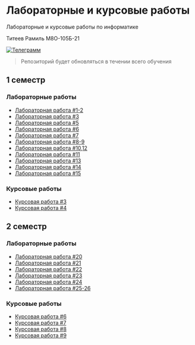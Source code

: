 # Лабораторные и курсовые работы

Лабораторные и курсовые работы по информатике

Титеев Рамиль М8О-105Б-21


[![Телеграмм](https://img.shields.io/badge/My-Telegram-informational)](https://t.me/feelconstantfear)

> Репозиторий будет обновляться в течении всего обучения

## 1 семестр 
### Лабораторные работы
- [Лабораторная работа #1-2](1_semester/lab_1-2/ЛР_1-2_Титеев.pdf)
- [Лабораторная работа #3](1_semester/lab_3/ЛР_3_Титеев.pdf)
- [Лабораторная работа #5](1_semester/lab_5/ЛР_5_Титеев.pdf)
- [Лабораторная работа #6](1_semester/lab_6/ЛР_6_Титеев.pdf)
- [Лабораторная работа #7](1_semester/lab_7/ЛР_7_Титеев.pdf)
- [Лабораторная работа #8-9](1_semester/lab_8-9/ЛР_8-9_Титеев.pdf)
- [Лабораторная работа #10,12](1_semester/labs_10,12/ЛР_10_12_Титеев.pdf)
- [Лабораторная работа #11](1_semester/lab_11/ЛР_11_Титеев.pdf)
- [Лабораторная работа #13](1_semester/lab_13/ЛР_13_Титеев.pdf)
- [Лабораторная работа #14](1_semester/lab_14/ЛР_14_Титеев.pdf)
- [Лабораторная работа #15](1_semester/lab_15/ЛР_15_Титеев.pdf)

### Курсовые работы
- [Курсовая работа #3](1_semester/curs_3/КР_3_Титеев.pdf)
- [Курсовая работа #4](1_semester/curs_4/Титеев_KP4.pdf)

## 2 семестр
### Лабораторные работы
- [Лабораторная работа #20](2_semester/lab_20/ЛР_20_Титеев.pdf)
- [Лабораторная работа #21](2_semester/lab_21/ЛР_21_Титеев.pdf)
- [Лабораторная работа #22](2_semester/lab_22/ЛР_22_Титеев.pdf)
- [Лабораторная работа #23](2_semester/lab_23/ЛР_23_Титеев.pdf)
- [Лабораторная работа #24](2_semester/lab_24/ЛР_24_Титеев.pdf)
- [Лабораторная работа #25-26](2_semester/lab_25-26/ЛР_25-26_Титеев.pdf)


### Курсовые работы
- [Курсовая работа #6](2_semester/curs_6/КР_6_Титеев.pdf)
- [Курсовая работа #7](2_semester/curs_7/КР_7_Титеев.pdf)
- [Курсовая работа #8](2_semester/curs_8/КР_8_Титеев.pdf)
- [Курсовая работа #9](2_semester/curs_9/КР_9_Титеев.pdf)